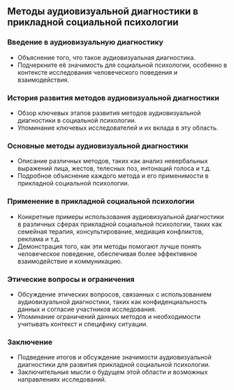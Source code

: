 ## Методы аудиовизуальной диагностики в прикладной социальной психологии
### Введение в аудиовизуальную диагностику
- Объяснение того, что такое аудиовизуальная диагностика.
- Подчеркните её значимость для социальной психологии, особенно в контексте исследования человеческого поведения и взаимодействия.

### История развития методов аудиовизуальной диагностики
- Обзор ключевых этапов развития методов аудиовизуальной диагностики в социальной психологии.
- Упоминание ключевых исследователей и их вклада в эту область.

### Основные методы аудиовизуальной диагностики
- Описание различных методов, таких как анализ невербальных выражений лица, жестов, телесных поз, интонаций голоса и т.д.
- Подробное объяснение каждого метода и его применимости в прикладной социальной психологии.

### Применение в прикладной социальной психологии
- Конкретные примеры использования аудиовизуальной диагностики в различных сферах прикладной социальной психологии, таких как семейная терапия, консультирование, медиация конфликтов, реклама и т.д.
- Демонстрация того, как эти методы помогают лучше понять человеческое поведение, обеспечивая более эффективное взаимодействие и коммуникацию.

### Этические вопросы и ограничения
- Обсуждение этических вопросов, связанных с использованием аудиовизуальной диагностики, таких как конфиденциальность данных и согласие участников исследования.
- Упоминание ограничений данных методов и необходимости учитывать контекст и специфику ситуации.

### Заключение
- Подведение итогов и обсуждение значимости аудиовизуальной диагностики для развития прикладной социальной психологии.
- Заключительные мысли о будущем этой области и возможных направлениях исследований.
